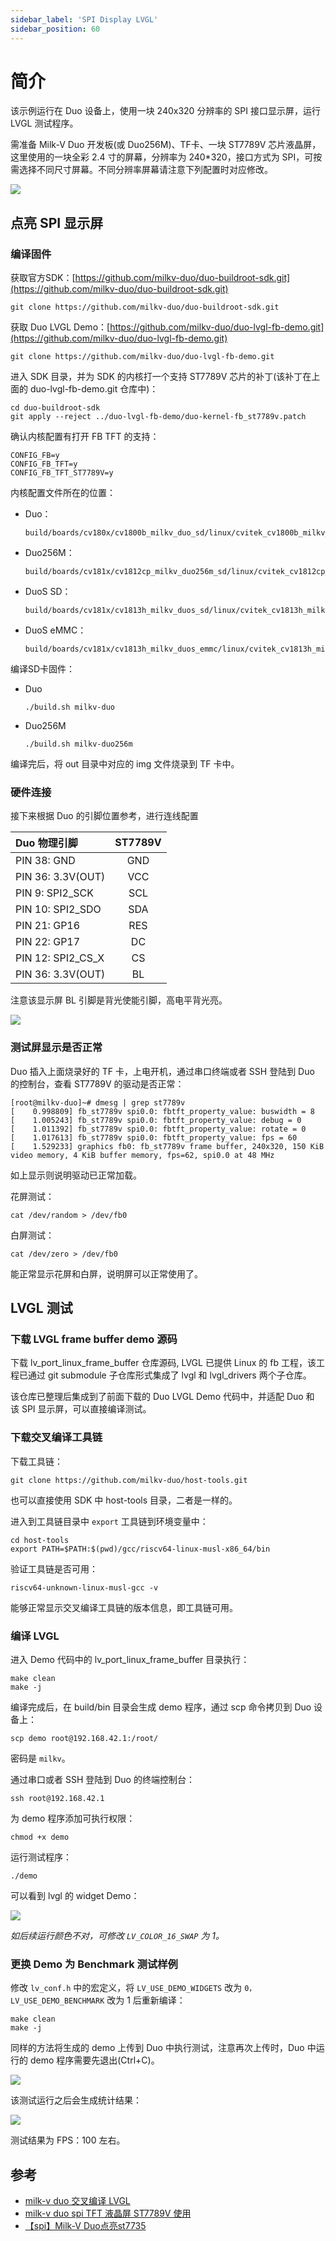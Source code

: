 ```yaml
---
sidebar_label: 'SPI Display LVGL'
sidebar_position: 60
---
```


# 简介

该示例运行在 Duo 设备上，使用一块 240x320 分辨率的 SPI 接口显示屏，运行 LVGL 测试程序。

需准备 Milk-V Duo 开发板(或 Duo256M)、TF卡、一块 ST7789V 芯片液晶屏，这里使用的一块全彩 2.4 寸的屏幕，分辨率为 240*320，接口方式为 SPI，可按需选择不同尺寸屏幕。不同分辨率屏幕请注意下列配置时对应修改。

<Image src='/docs/duo/lvgl/duo-spi-display-gmt024-08.webp' maxWidth='90%' align='center' />

## 点亮 SPI 显示屏

### 编译固件

获取官方SDK：[https://github.com/milkv-duo/duo-buildroot-sdk.git](https://github.com/milkv-duo/duo-buildroot-sdk.git)
```
git clone https://github.com/milkv-duo/duo-buildroot-sdk.git
```

获取 Duo LVGL Demo：[https://github.com/milkv-duo/duo-lvgl-fb-demo.git](https://github.com/milkv-duo/duo-lvgl-fb-demo.git)
```
git clone https://github.com/milkv-duo/duo-lvgl-fb-demo.git
```

进入 SDK 目录，并为 SDK 的内核打一个支持 ST7789V 芯片的补丁(该补丁在上面的 duo-lvgl-fb-demo.git 仓库中)：
```
cd duo-buildroot-sdk
git apply --reject ../duo-lvgl-fb-demo/duo-kernel-fb_st7789v.patch
```

确认内核配置有打开 FB TFT 的支持：
```
CONFIG_FB=y
CONFIG_FB_TFT=y
CONFIG_FB_TFT_ST7789V=y
```

内核配置文件所在的位置：
- Duo：
  ```
  build/boards/cv180x/cv1800b_milkv_duo_sd/linux/cvitek_cv1800b_milkv_duo_sd_defconfig
  ```
- Duo256M：
  ```
  build/boards/cv181x/cv1812cp_milkv_duo256m_sd/linux/cvitek_cv1812cp_milkv_duo256m_sd_defconfig
  ```
- DuoS SD：
  ```
  build/boards/cv181x/cv1813h_milkv_duos_sd/linux/cvitek_cv1813h_milkv_duos_sd_defconfig
  ```
- DuoS eMMC：
  ```
  build/boards/cv181x/cv1813h_milkv_duos_emmc/linux/cvitek_cv1813h_milkv_duos_emmc_defconfig
  ```

编译SD卡固件：

- Duo
  ```
  ./build.sh milkv-duo
  ```
- Duo256M
  ```
  ./build.sh milkv-duo256m
  ```

编译完后，将 out 目录中对应的 img 文件烧录到 TF 卡中。

### 硬件连接

接下来根据 Duo 的引脚位置参考，进行连线配置

| Duo 物理引脚       | ST7789V  | 
|:------------------|:--------:|
| PIN 38: GND       | GND      | 
| PIN 36: 3.3V(OUT) | VCC      | 
| PIN 9:  SPI2_SCK  | SCL      | 
| PIN 10: SPI2_SDO  | SDA      | 
| PIN 21: GP16      | RES      | 
| PIN 22: GP17      | DC       | 
| PIN 12: SPI2_CS_X | CS       | 
| PIN 36: 3.3V(OUT) | BL       | 

注意该显示屏 BL 引脚是背光使能引脚，高电平背光亮。

<Image src='/docs/duo/lvgl/duo-lvgl-fb-240x320.webp' maxWidth='90%' align='center' />

### 测试屏显示是否正常

Duo 插入上面烧录好的 TF 卡，上电开机，通过串口终端或者 SSH 登陆到 Duo 的控制台，查看 ST7789V 的驱动是否正常：

```
[root@milkv-duo]~# dmesg | grep st7789v
[    0.998809] fb_st7789v spi0.0: fbtft_property_value: buswidth = 8
[    1.005243] fb_st7789v spi0.0: fbtft_property_value: debug = 0
[    1.011392] fb_st7789v spi0.0: fbtft_property_value: rotate = 0
[    1.017613] fb_st7789v spi0.0: fbtft_property_value: fps = 60
[    1.529233] graphics fb0: fb_st7789v frame buffer, 240x320, 150 KiB video memory, 4 KiB buffer memory, fps=62, spi0.0 at 48 MHz
```
如上显示则说明驱动已正常加载。

花屏测试：
```
cat /dev/random > /dev/fb0
```

白屏测试：
```
cat /dev/zero > /dev/fb0
```

能正常显示花屏和白屏，说明屏可以正常使用了。

## LVGL 测试

### 下载 LVGL frame buffer demo 源码

下载 lv_port_linux_frame_buffer 仓库源码, LVGL 已提供 Linux 的 fb 工程，该工程已通过 git submodule 子仓库形式集成了 lvgl 和 lvgl_drivers 两个子仓库。

该仓库已整理后集成到了前面下载的 Duo LVGL Demo 代码中，并适配 Duo 和 该 SPI 显示屏，可以直接编译测试。

### 下载交叉编译工具链

下载工具链：
```
git clone https://github.com/milkv-duo/host-tools.git
```
也可以直接使用 SDK 中 host-tools 目录，二者是一样的。

进入到工具链目录中 `export` 工具链到环境变量中：
```
cd host-tools
export PATH=$PATH:$(pwd)/gcc/riscv64-linux-musl-x86_64/bin
```
验证工具链是否可用：
```
riscv64-unknown-linux-musl-gcc -v
```
能够正常显示交叉编译工具链的版本信息，即工具链可用。

### 编译 LVGL

进入 Demo 代码中的 lv_port_linux_frame_buffer 目录执行：
```
make clean
make -j
```

编译完成后，在 build/bin 目录会生成 demo 程序，通过 scp 命令拷贝到 Duo 设备上：
```
scp demo root@192.168.42.1:/root/
```
密码是 `milkv`。

通过串口或者 SSH 登陆到 Duo 的终端控制台：
```
ssh root@192.168.42.1
```
为 demo 程序添加可执行权限：
```
chmod +x demo
```

运行测试程序：
```
./demo
```

可以看到 lvgl 的 widget Demo：

<Image src='/docs/duo/lvgl/duo-lvgl-fb-01.webp' maxWidth='100%' align='center' />

*如后续运行颜色不对，可修改 `LV_COLOR_16_SWAP` 为 1。*

### 更换 Demo 为 Benchmark 测试样例

修改 `lv_conf.h` 中的宏定义，将 `LV_USE_DEMO_WIDGETS` 改为 `0，LV_USE_DEMO_BENCHMARK` 改为 1 后重新编译：

```
make clean
make -j
```

同样的方法将生成的 demo 上传到 Duo 中执行测试，注意再次上传时，Duo 中运行的 demo 程序需要先退出(Ctrl+C)。

<Image src='/docs/duo/lvgl/duo-lvgl-fb-02.webp' maxWidth='100%' align='center' />

该测试运行之后会生成统计结果：

<Image src='/docs/duo/lvgl/duo-lvgl-fb-03.webp' maxWidth='100%' align='center' />

测试结果为 FPS：100 左右。

## 参考

- [milk-v duo 交叉编译 LVGL](https://zhuanlan.zhihu.com/p/672633256)
- [milk-v duo spi TFT 液晶屏 ST7789V 使用](https://zhuanlan.zhihu.com/p/672610362)
- [【spi】Milk-V Duo点亮st7735](https://community.milkv.io/t/spi-milk-v-duo-st7735/625)
